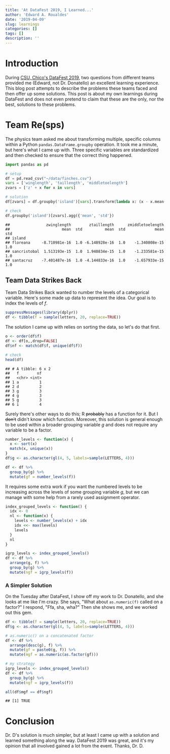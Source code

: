 ```yaml
---
title: 'At DataFest 2019, I Learned...'
author: 'Edward A. Roualdes'
date: '2019-04-09'
slug: learnings
categories: []
tags: []
description: ''
---
```




# Introduction

During [CSU, Chico's DataFest 2019](https://csudsi.netlify.com/2019/02/17/2019-02-17-asa-datafest-2019/), two questions from different teams provided me (Edward, not Dr. Donatello) an excellent learning experience.  This blog post attempts to describe the problems these teams faced and then offer up some solutions.  This post is about my own learnings during DataFest and does not even pretend to claim that these are the only, nor the best, solutions to these problems.

# Team Re(sps)

The physics team asked me about transforming multiple, specific columns within a Python $\texttt{pandas.DataFrame.groupby}$ operation.  It took me a minute, but here's what I came up with.  Three specific variables are standardized and then checked to ensure that the correct thing happened.


```python
import pandas as pd

# setup
df = pd.read_csv("~/data/finches.csv")
vars = ['winglength', 'taillength', 'middletoelength']
zvars = ['z' + x for x in vars]

# solution
df[zvars] = df.groupby('island')[vars].transform(lambda x: (x - x.mean())/x.std())

# check
df.groupby('island')[zvars].agg({'mean', 'std'})
```

```
##                zwinglength        ztaillength      zmiddletoelength     
##                       mean  std          mean  std             mean  std
## island                                                                  
## floreana     -8.710981e-16  1.0 -6.148928e-16  1.0    -1.340808e-15  1.0
## sancristobal  1.513193e-15  1.0  1.940834e-15  1.0    -1.233581e-15  1.0
## santacruz    -7.401487e-16  1.0 -4.144833e-16  1.0    -1.657933e-15  1.0
```

## Team Data Strikes Back

Team Data Strikes Back wanted to number the levels of a categorical variable.  Here's some made up data to represent the idea.  Our goal is to index the levels of $f$.


```r
suppressMessages(library(dplyr))
df <- tibble(f = sample(letters, 20, replace=TRUE))
```
The solution I came up with relies on sorting the data, so let's do that first.

```r
o <- order(df$f)
df <- df[o,,drop=FALSE]
df$nf <- match(df$f, unique(df$f))

# check
head(df)
```

```
## # A tibble: 6 x 2
##   f        nf
##   <chr> <int>
## 1 a         1
## 2 d         2
## 3 g         3
## 4 g         3
## 5 g         3
## 6 i         4
```

Surely there's other ways to do this; R ~~probably~~ has a function for it.  But I ~~don't~~ didn't know which function.  Moreover, this solution is general enough to be used within a broader grouping variable $g$ and does not require any variable to be a factor.

```r
number_levels <- function(x) {
  x <- sort(x)
  match(x, unique(x))
}
df$g <- as.character(gl(4, 5, labels=sample(LETTERS, 4)))

df <- df %>%
  group_by(g) %>%
  mutate(gf = number_levels(f))
```
It requires some extra work if you want the numbered levels to be increasing across the levels of some grouping variable $g$, but we can manage with some help from a rarely used assignment operator.

```r
index_grouped_levels <- function() {
  idx <- 0
  nl <- function(x) {
    levels <- number_levels(x) + idx
    idx <<- max(levels)
    levels
  }
  nl
}

igrp_levels <- index_grouped_levels()
df <- df %>%
  arrange(g, f) %>%
  group_by(g) %>%
  mutate(ngf = igrp_levels(f))
```
### A Simpler Solution

On the Tuesday after DataFest, I show off my work to Dr. Donatello, and she looks at me like I'm crazy.  She says, "What about $\texttt{as.numeric(f)}$ called on a factor?"  I respond, "Ffa, sha, wha?"  Then she shows me, and we worked out this gem.

```r
df <- tibble(f = sample(letters, 20, replace=TRUE))
df$g <- as.character(gl(4, 5, labels=sample(LETTERS, 4)))

# as.numeric() on a concatenated factor
df <- df %>%
  arrange(desc(g), f) %>%
  mutate(gf = paste0(g, f)) %>%
  mutate(mgf = as.numeric(as.factor(gf)))

# my strategy
igrp_levels <- index_grouped_levels()
df <- df %>%
  group_by(g) %>%
  mutate(ngf = igrp_levels(f))

all(df$mgf == df$ngf)
```

```
## [1] TRUE
```

# Conclusion

Dr. D's solution is much simpler, but at least I came up with a solution and learned something along the way.  DataFest 2019 was great, and it's my opinion that all involved gained a lot from the event. Thanks, Dr. D.


